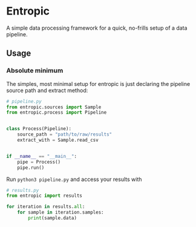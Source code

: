 # Entropic
A simple data processing framework for a quick, no-frills setup of a data pipeline.

## Usage
### Absolute minimum
The simples, most minimal setup for entropic is just declaring the pipeline source path and extract method:

```python
# pipeline.py
from entropic.sources import Sample
from entropic.process import Pipeline


class Process(Pipeline):
    source_path = "path/to/raw/results"
    extract_with = Sample.read_csv


if __name__ == "__main__":
    pipe = Process()
    pipe.run()
```

Run `python3 pipeline.py` and access your results with

```python
# results.py
from entropic import results

for iteration in results.all:
    for sample in iteration.samples:
        print(sample.data)
```

